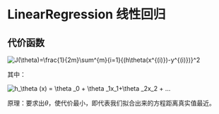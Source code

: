 # LinearRegression 线性回归

## 代价函数

![J(\theta)=\frac{1}{2m}\sum^{m}_{i=1}{(h_\theta(x^{(i)})-y^{(i)})}^2](https://berlin777-picgo.oss-cn-shenzhen.aliyuncs.com/picgo/CodeCogsEqn%20(2).svg)

其中：

![h_\theta (x) = \theta _0 + \theta _1x_1+\theta _2x_2 + ...](https://berlin777-picgo.oss-cn-shenzhen.aliyuncs.com/picgo/CodeCogsEqn%20(3).svg)

原理：要求出$\theta$，使代价最小，即代表我们拟合出来的方程距离真实值最近。

